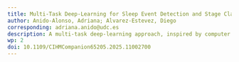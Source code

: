 ```yaml
---
title: Multi-Task Deep-Learning for Sleep Event Detection and Stage Classification
author: Anido-Alonso, Adriana; Alvarez-Estevez, Diego
corresponding: adriana.anido@udc.es
description: A multi-task deep-learning approach, inspired by computer vision's object detection, is proposed to simultaneously detect sleep events and construct hypnograms, streamlining the complex process of polysomnographic sleep analysis.
wp: 2
doi: 10.1109/CIHMCompanion65205.2025.11002700
---
```

